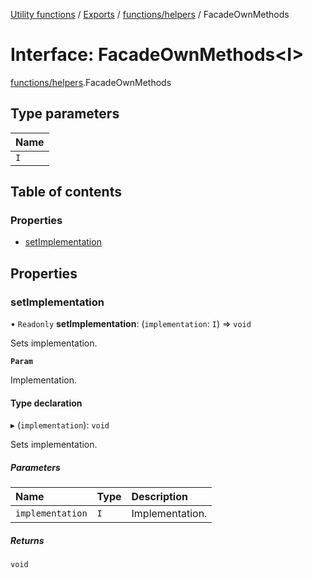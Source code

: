 [Utility functions](../index.md) / [Exports](../modules.md) / [functions/helpers](../modules/functions_helpers.md) / FacadeOwnMethods

# Interface: FacadeOwnMethods\<I\>

[functions/helpers](../modules/functions_helpers.md).FacadeOwnMethods

## Type parameters

| Name |
| :------ |
| `I` |

## Table of contents

### Properties

- [setImplementation](functions_helpers.FacadeOwnMethods.md#setimplementation)

## Properties

### setImplementation

• `Readonly` **setImplementation**: (`implementation`: `I`) => `void`

Sets implementation.

**`Param`**

Implementation.

#### Type declaration

▸ (`implementation`): `void`

Sets implementation.

##### Parameters

| Name | Type | Description |
| :------ | :------ | :------ |
| `implementation` | `I` | Implementation. |

##### Returns

`void`
